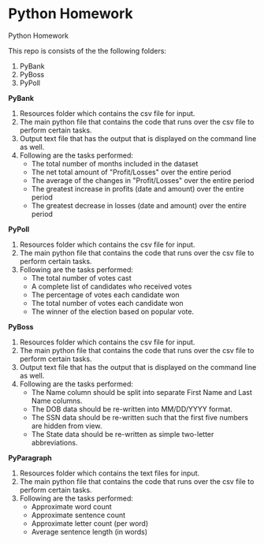 # Python Homework
Python Homework

This repo is consists of the the following folders:
1. PyBank
2. PyBoss
3. PyPoll

**PyBank**
1. Resources folder which contains the csv file for input.
2. The main python file that contains the code that runs over the csv file to perform certain tasks.
3. Output text file that has the output that is displayed on the command line as well.
4. Following are the tasks performed:
    * The total number of months included in the dataset
    * The net total amount of "Profit/Losses" over the entire period
    * The average of the changes in "Profit/Losses" over the entire period
    * The greatest increase in profits (date and amount) over the entire period
    * The greatest decrease in losses (date and amount) over the entire period

**PyPoll**
1. Resources folder which contains the csv file for input.
2. The main python file that contains the code that runs over the csv file to perform certain tasks.
3. Following are the tasks performed:
    * The total number of votes cast
    * A complete list of candidates who received votes
    * The percentage of votes each candidate won
    * The total number of votes each candidate won
    * The winner of the election based on popular vote.

**PyBoss**
1. Resources folder which contains the csv file for input.
2. The main python file that contains the code that runs over the csv file to perform certain tasks.
3. Output text file that has the output that is displayed on the command line as well.
4. Following are the tasks performed:
    * The Name column should be split into separate First Name and Last Name columns.
    * The DOB data should be re-written into MM/DD/YYYY format.
    * The SSN data should be re-written such that the first five numbers are hidden from view.
    * The State data should be re-written as simple two-letter abbreviations.

**PyParagraph**
1. Resources folder which contains the text files for input.
2. The main python file that contains the code that runs over the csv file to perform certain tasks.
3. Following are the tasks performed:
    * Approximate word count
    * Approximate sentence count
    * Approximate letter count (per word)
    * Average sentence length (in words)


